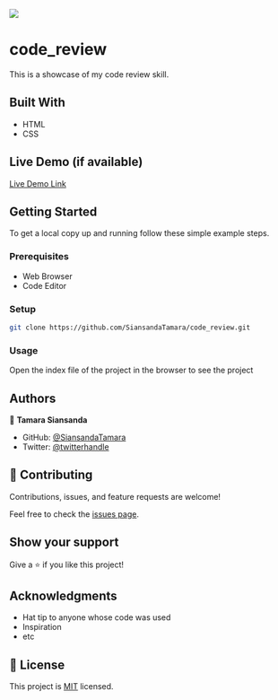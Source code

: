 ![](https://img.shields.io/badge/Microverse-blueviolet)


# code_review
This is a showcase of my code review skill.

## Built With

- HTML
- CSS

## Live Demo (if available)

[Live Demo Link](https://github.com/SiansandaTamara/code_review)

## Getting Started

To get a local copy up and running follow these simple example steps.

### Prerequisites

- Web Browser
- Code Editor

### Setup

```bash
git clone https://github.com/SiansandaTamara/code_review.git
```

### Usage

Open the index file of the project in the browser to see the project

## Authors

👤 **Tamara Siansanda**

- GitHub: [@SiansandaTamara](https://github.com/SiansandaTamara)
- Twitter: [@twitterhandle](https://twitter.com/TamaraSiansanda)

## 🤝 Contributing

Contributions, issues, and feature requests are welcome!

Feel free to check the [issues page](../../issues/).

## Show your support

Give a ⭐️ if you like this project!

## Acknowledgments

- Hat tip to anyone whose code was used
- Inspiration
- etc


## 📝 License

This project is [MIT](./MIT.md) licensed.
